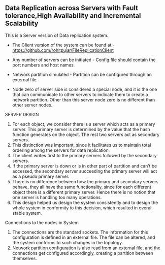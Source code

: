 Data Replication across Servers with Fault tolerance,High Availability and Incremental Scalability
--------------------------------------------------------------------------------------------------

This is a Server version of Data replication system.

* The Client version of the system can be found at - https://github.com/rohitpujar/FileReplicationClient

* Any number of servers can be initiated - Config file should contain the port numbers and host names. 
* Network partition simulated - Partition can be configured through an external file.
* Node zero of server side is considered a special node, and it is the one that can communicate to other servers to indicate   them to create a network partition. Other than this server node zero is no different than other server nodes.


SERVER DESIGN


1.	For each object, we consider there is a server which acts as a primary server. This primary server is determined by the     value that the hash function generates on the object. The rest two servers act as secondary servers.
2.	This distinction was important, since it facilitates us to maintain total ordering among the servers for data               replication. 
3.	The client writes first to the primary servers followed by the secondary servers.
4.	If the primary server is down or is in other part of partition and can’t be accessed, the secondary server succeeding       the primary server will act as a pseudo primary server.
5.	There is no difference between how the primary and secondary servers behave, they all have the same functionality, since     for each different object there is a different primary server. Hence there is no notion that one server is handling too     many operations.
6.	This design helped us design the system consistently and to design the whole system in conformity to this decision,         which resulted in overall stable system.


Connections to the nodes in System

1.	The connections are the standard sockets. The information for this configuration is defined in an external file. The        file can be altered, and the system conforms to such changes in the topology.
2.	Network partition configuration is also read from an external file, and the connections get configured accordingly,         creating a partition between themselves. 
